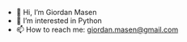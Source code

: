- 👋 Hi, I’m Giordan Masen
- 👀 I’m interested in Python
- 📫 How to reach me: giordan.masen@gmail.com

<!---
brebbly/brebbly is a ✨ special ✨ repository because its `README.md` (this file) appears on your GitHub profile.
You can click the Preview link to take a look at your changes.
--->
